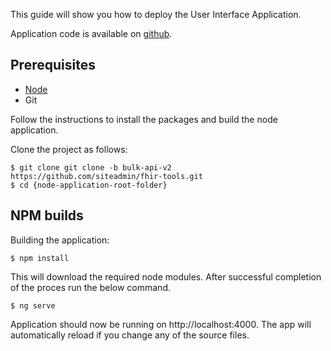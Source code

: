 This guide will show you how to deploy the User Interface Application.

Application code is available on [github](https://github.com/siteadmin/fhir-tools.git).

## Prerequisites

* [Node](https://nodejs.org/en/)
* Git

Follow the instructions to install the packages and build the node application.

Clone the project as follows:

```
$ git clone git clone -b bulk-api-v2 https://github.com/siteadmin/fhir-tools.git
$ cd {node-application-root-folder}
```

## NPM builds
Building the application:
```
$ npm install
```
This will download the required node modules. After successful completion of the proces run the below command.
```
$ ng serve
```
Application should now be running on http://localhost:4000. The app will automatically reload if you change any of the source files.